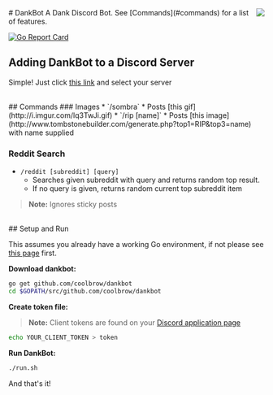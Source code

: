 <img align="right" src="http://i.imgur.com/j3dV8LI.png">
# DankBot
A Dank Discord Bot. See [Commands](#commands) for a list of features. 

[![Go Report Card](https://goreportcard.com/badge/github.com/coolbrow/dankbot)](https://goreportcard.com/report/github.com/coolbrow/dankbot)

<a name="integrate"></a>
## Adding DankBot to a Discord Server

Simple! Just click [this link](https://discordapp.com/oauth2/authorize?client_id=245577797244944385&scope=bot&permissions=59392) and select your server

<br/>
<a name="commands"></a>
## Commands
### Images
* `/sombra`
  * Posts [this gif](http://i.imgur.com/lq3TwJi.gif)
* `/rip [name]`
  * Posts [this image](http://www.tombstonebuilder.com/generate.php?top1=RIP&top3=name) with name supplied

### Reddit Search
* `/reddit [subreddit] [query]`
  * Searches given subreddit with query and returns random top result. 
  * If no query is given, returns random current top subreddit item
  
> **Note:** Ignores sticky posts 

<br/>
<a name="setup"></a>
## Setup and Run

This assumes you already have a working Go environment, if not please see
[this page](https://golang.org/doc/install) first.

**Download dankbot:**

```sh
go get github.com/coolbrow/dankbot
cd $GOPATH/src/github.com/coolbrow/dankbot
```

**Create token file:**
>**Note:** Client tokens are found on your [Discord application page](https://discordapp.com/developers/applications/me)

```sh
echo YOUR_CLIENT_TOKEN > token
```

**Run DankBot:**

```sh
./run.sh
```

And that's it!

